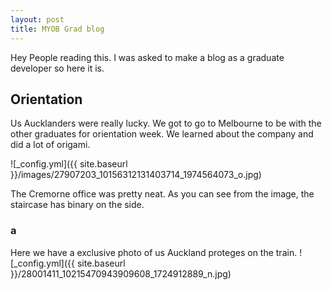 ```yaml
---
layout: post
title: MYOB Grad blog
---
```


Hey People reading this.  I was asked to make a blog as a graduate developer so here it is.

## Orientation

Us Aucklanders were really lucky. We got to go to Melbourne to be with the other graduates for orientation week.  We learned about the company and did a lot of origami.

![_config.yml]({{ site.baseurl }}/images/27907203_10156312131403714_1974564073_o.jpg)

The Cremorne office was pretty neat.  As you can see from the image, the staircase has binary on the side.

### a

Here we have a exclusive photo of us Auckland proteges on the train.
![_config.yml]({{ site.baseurl }}/28001411_10215470943909608_1724912889_n.jpg)

